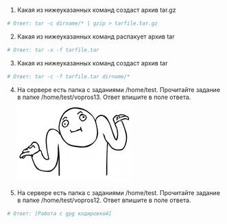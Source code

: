 1. Какая из нижеуказанных команд создаст архив tar.gz
```sh
# Ответ: tar -c dirname/* | gzip > tarfile.tar.gz
```

2. Какая из нижеуказанных команд распакует архив tar
```sh
# Ответ: tar -x -f tarfile.tar
```

3. Какая из нижеуказанных команд создаст архив tar
```sh
# Ответ: tar -c -f tarfile.tar dirname/*
```

4. На сервере есть папка с заданиями /home/test. Прочитайте задание в папке /home/test/vopros13. Ответ впишите в поле ответа.
<br/> ![Screenshots](https://github.com/ZyFun/RedOS_Tests/blob/main/img/hz2.jpeg?raw=true)

5. На сервере есть папка с заданиями /home/test. Прочитайте задание в папке /home/test/vopros12. Ответ впишите в поле ответа.
```sh
# Ответ: [Работа с gpg кодировкой]
```
